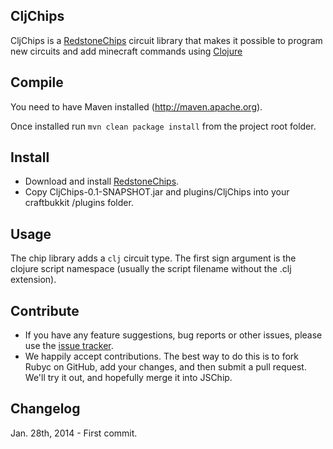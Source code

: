 CljChips
-------
CljChips is a [RedstoneChips](http://eisental.github.com/RedstoneChips) circuit library that makes it possible to program new circuits and add minecraft commands using [Clojure](http://clojure.org)

Compile
---------
You need to have Maven installed (http://maven.apache.org).

Once installed run `mvn clean package install` from the project root folder.

Install
-------
- Download and install [RedstoneChips](http://eisental.github.com/RedstoneChips).
- Copy CljChips-0.1-SNAPSHOT.jar and plugins/CljChips into your craftbukkit /plugins folder.

Usage
-----
The chip library adds a `clj` circuit type.
The first sign argument is the clojure script namespace (usually the script filename without the .clj extension).

Contribute
----------
- If you have any feature suggestions, bug reports or other issues, please use the [issue tracker](https://github.com/eisental/JSChip/issues).
- We happily accept contributions. The best way to do this is to fork Rubyc on GitHub, add your changes, and then submit a pull request. We'll try it out, and hopefully merge it into JSChip.

Changelog
---------

Jan. 28th, 2014 - First commit.
